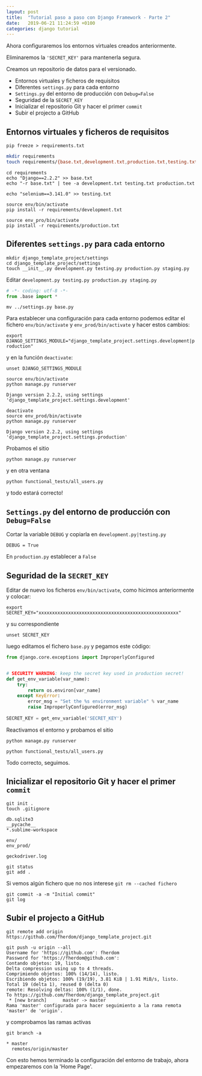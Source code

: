 ```yaml
---
layout: post
title:  "Tutorial paso a paso con Django Framework - Parte 2"
date:   2019-06-21 11:24:59 +0100
categories: django tutorial
---
```


Ahora configuraremos los entornos virtuales creados anteriormente.

Eliminaremos la `'SECRET_KEY'` para mantenerla segura.

Creamos un repositorio de datos para el versionado.


* Entornos virtuales y ficheros de requisitos
* Diferentes `settings.py` para cada entorno
* `Settings.py` del entorno de producción con `Debug=False`
* Seguridad de la `SECRET_KEY`
* Inicializar el repositorio Git y hacer el primer `commit` 
* Subir el projecto a GitHub


Entornos virtuales y ficheros de requisitos
-------------------------------------------

`pip freeze > requirements.txt`

```bash
mkdir requirements
touch requirements/{base.txt,development.txt,production.txt,testing.txt}
```

```
cd requirements
echo "Django==2.2.2" >> base.txt
echo "-r base.txt" | tee -a development.txt testing.txt production.txt
```

`echo "selenium==3.141.0" >> testing.txt`

```
source env/bin/activate
pip install -r requirements/development.txt

source env_pro/bin/activate
pip install -r requirements/production.txt
```

Diferentes `settings.py` para cada entorno
------------------------------------------

```
mkdir django_template_project/settings
cd django_template_project/settings
touch __init__.py development.py testing.py production.py staging.py
```

Editar `development.py testing.py production.py staging.py`

```python
# -*- coding: utf-8 -*-
from .base import *
```

`mv ../settings.py base.py`


Para establecer una configuración para cada entorno podemos editar el fichero `env/bin/activate` y `env_prod/bin/activate` y hacer estos cambios:

`export DJANGO_SETTINGS_MODULE="django_template_project.settings.development|production"` 

y en la función `deactivate`:

`unset DJANGO_SETTINGS_MODULE`

```
source env/bin/activate
python manage.py runserver

Django version 2.2.2, using settings 'django_template_project.settings.development'
```

```
deactivate
source env_prod/bin/activate
python manage.py runserver

Django version 2.2.2, using settings 'django_template_project.settings.production'
```

Probamos el sitio

`python manage.py runserver`

y en otra ventana

`python functional_tests/all_users.py`

y todo estará correcto!

`Settings.py` del entorno de producción con `Debug=False`
---------------------------------------------------------

Cortar la variable `DEBUG` y copiarla en `development.py|testing.py`

`DEBUG = True`

En `production.py` establecer a `False`

Seguridad de la `SECRET_KEY`
----------------------------

Editar de nuevo los ficheros `env/bin/activate`, como hicimos anteriormente y colocar:

`export SECRET_KEY="xxxxxxxxxxxxxxxxxxxxxxxxxxxxxxxxxxxxxxxxxxxxxxxxxxxx"`

y su correspondiente 

`unset SECRET_KEY`

luego editamos el fichero  `base.py` y pegamos este código:

```python
from django.core.exceptions import ImproperlyConfigured


# SECURITY WARNING: keep the secret key used in production secret! 
def get_env_variable(var_name):
    try:
        return os.environ[var_name]
    except KeyError:
        error_msg = "Set the %s environment variable" % var_name
        raise ImproperlyConfigured(error_msg)
 
SECRET_KEY = get_env_variable('SECRET_KEY')
```

Reactivamos el entorno y probamos el sitio

`python manage.py runserver`

`python functional_tests/all_users.py`

Todo correcto, seguimos.

Inicializar el repositorio Git y hacer el primer `commit` 
-----------------------------------------------------------

 ```
 git init .
 touch .gitignore
 ```
 
 ```text
 db.sqlite3
__pycache__
*.sublime-workspace

env/
env_prod/

geckodriver.log
```

```
git status
git add .
```

Si vemos algún fichero que no nos interese `git rm --cached fichero`

```
git commit -a -m "Initial commit"
git log
```

Subir el projecto a GitHub
--------------------------

`git remote add origin https://github.com/fherdom/django_template_project.git`

```
git push -u origin --all
Username for 'https://github.com': fherdom
Password for 'https://fherdom@github.com': 
Contando objetos: 19, listo.
Delta compression using up to 4 threads.
Comprimiendo objetos: 100% (14/14), listo.
Escribiendo objetos: 100% (19/19), 3.81 KiB | 1.91 MiB/s, listo.
Total 19 (delta 1), reused 0 (delta 0)
remote: Resolving deltas: 100% (1/1), done.
To https://github.com/fherdom/django_template_project.git
 * [new branch]      master -> master
Rama 'master' configurada para hacer seguimiento a la rama remota 'master' de 'origin'.
```

y comprobamos las ramas activas

`git branch -a`

```
* master
  remotes/origin/master
```

Con esto hemos terminado la configuración del entorno de trabajo, ahora empezaremos con la 'Home Page'.